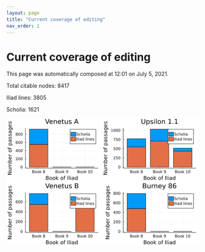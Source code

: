 ```yaml
---
layout: page
title: "Current coverage of editing"
nav_order: 1
---
```



# Current coverage of editing

This page was automatically composed at 12:01 on July 5, 2021.

Total citable nodes: 8417

Iliad lines: 3805

Scholia: 1621

![Summary of coverage](./coverage.png)